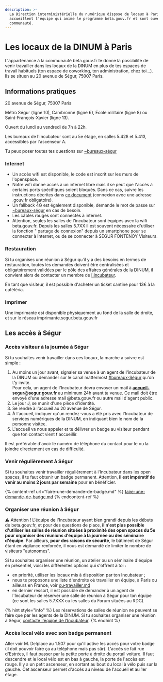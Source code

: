 ```yaml
---
description: >-
  La Direction interministérielle du numérique dispose de locaux à Paris. Ils
  accueillent l'équipe qui anime le programme beta.gouv.fr et sont ouverts à la
  communauté.
---
```


# Les locaux de la DINUM à Paris

L'appartenance à la communauté beta.gouv.fr te donne la possibilité de venir travailler dans les locaux de la DINUM en plus de tes espaces de travail habituels (ton espace de coworking, ton administration, chez toi…). Ils se situen au 20 avenue de Ségur, 75007 Paris.

## Informations pratiques

20 avenue de Ségur, 75007 Paris

Métro Ségur (ligne 10), Cambronne (ligne 6), Ecole militaire (ligne 8) ou Saint-François-Xavier (ligne 13).

Ouvert du lundi au vendredi de 7h à 22h.

Les bureaux de l'incubateur sont au 5e étage, en salles 5.428 et 5.413, accessibles par l'ascenseur A.

Tu peux poser toutes tes questions sur [\~bureaux-ségur](https://mattermost.incubateur.net/betagouv/channels/bureaux-segur)

### Internet

* Un accès wifi est disponible, le code est inscrit sur les murs de l'openspace.
* Notre wifi donne accès à un internet libre mais il se peut que l'accès à certains ports spécifiques soient bloqués. Dans ce cas, suivre les instructions décrites dans [ce document](https://pad.numerique.gouv.fr/-Jg0e0J5Qy6AEIeCAunjcA?both) (connexion avec une adresse .gouv.fr obligatoire).
* Un fallback 4G est également disponible, demande le mot de passe sur [\~bureaux-ségur](https://mattermost.incubateur.net/betagouv/channels/bureaux-segur) en cas de besoin.
* Les câbles rouges sont connectés à internet.
* Attention, seules les salles de l'incubateur sont équipés avec la wifi beta.gouv.fr. Depuis les salles 5.7XX il est souvent nécessaire d'utiliser la fonction " partage de connexion" depuis un smartphone pour se connecter à Internet, ou de se connecter à SEGUR FONTENOY Visiteurs.

### Restauration

Si tu organises une réunion à Ségur qu'il y a des besoins en termes de restauration, toutes les demandes doivent être centralisées et obligatoirement validées par le pôle des affaires générales de la DINUM, il convient alors de contacter un membre de [l'Incubateur](../../../vie-quotidienne-bien-etre/lieux-partages/).

En tant que visiteur, il est possible d'acheter un ticket cantine pour 13€ à la cafétéria.

### Imprimer

Une imprimante est disponible physiquement au fond de la salle de droite, et sur le réseau imprimante.segur.beta.gouv.fr

## Les accès à Ségur

### Accès visiteur à la journée à Ségur

Si tu souhaites venir travailler dans ces locaux, la marche à suivre est simple :&#x20;

1. Au moins un jour avant, signaler sa venue à un agent de l'incubateur de la DINUM ou demander sur le canal mattermost [#bureaux-Ségur](https://mattermost.incubateur.net/betagouv/channels/bureaux-segur) qu'on t'y invite.\
   Pour cela, un agent de l'Incubateur devra envoyer un mail à **accueil-segur@segur.gouv.fr** au minimum 24h avant ta venue. Ce mail doit être envoyé d'une adresse mail @beta.gouv.fr ou autre mail d'agent public.
2. Le jour J, se munir d'une pièce d'identité.
3. Se rendre à l'accueil au 20 avenue de Ségur.
4. À l'accueil, indiquer qu'un rendez-vous a été pris avec l'Incubateur de services numériques de la DINUM, en indiquant bien le nom de la personne visitée.
5. L'accueil va nous appeler et te délivrer un badge au visiteur pendant que ton contact vient t'accueillir.

Il est préférable d'avoir le numéro de téléphone du contact pour le ou la joindre directement en cas de difficulté.

### Venir régulièrement à Ségur

Si tu souhaites venir travailler régulièrement à l'Incubateur dans les open spaces, il te faut obtenir un badge permanent. Attention, **il est impératif de venir au moins 2 jours par semaine** pour en bénéficier.

{% content-ref url="faire-une-demande-de-badge.md" %}
[faire-une-demande-de-badge.md](faire-une-demande-de-badge.md)
{% endcontent-ref %}

### Organiser une réunion à Ségur

:warning: Attention ! L'équipe de l'Incubateur ayant bien grandi depuis les débuts de beta.gouv.fr, et pour des questions de place, **il n'est plus possible d'utiliser les salles de réunion situées à proximité des open spaces du 5e pour organiser des réunions d'équipe à la journée ou des séminaire d'équipe**. Par ailleurs, **pour des raisons de sécurité**, le bâtiment de Ségur étant en vigilance renforcée, il nous est demandé de limiter le nombre de visiteurs "autonomes".

Si tu souhaites organiser une réunion, un atelier ou un séminaire d'équipe en présentiel, voici les différentes options qui s'offrent à toi :

* en priorité, utiliser les locaux mis à disposition par ton Incubateur ;
* nous te proposons une liste d'endroits où travailler en équipe, à Paris ou ailleurs en France, voir [ou-travailler.md](../../../vie-quotidienne-bien-etre/lieux-partages/ou-travailler.md "mention")
* en dernier ressort, il est possible de demander à un agent de l'Incubateur de réserver une salle de réunion à Ségur pour ton équipe (ce sont les salles 5.7XXX ou les salles du Forum situées au RDC).

{% hint style="info" %}
Les réservations de salles de réunion ne peuvent se faire que par les agents de la DINUM. Si tu souhaites organiser une réunion à Ségur, [contacte l'équipe de l'Incubateur](../../../vie-quotidienne-bien-etre/lieux-partages/).
{% endhint %}

### Accès local vélo avec son badge permanent

Aller voir M. Delplace au 1.507 pour qu'il active les accès pour votre badge (il doit pouvoir faire ça au téléphone mais pas sûr). L'accès se fait rue d'Estrées, il faut passer par la petite porte à droite du portail voiture. Il faut descendre et le local vélo est en bas à gauche, la porte de l'accès est rouge. Il y a un petit ascenseur, en sortant au bout du local à vélo puis sur la gauche. Cet ascenseur permet d'accès au niveau de l'accueil et au 1er étage.

